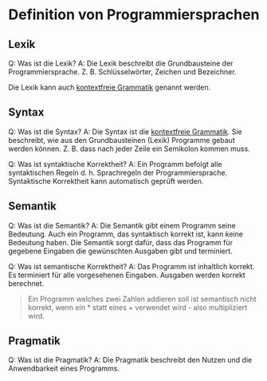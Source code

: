 # Definition von Programmiersprachen

## Lexik

Q: Was ist die Lexik?
A: Die Lexik beschreibt die Grundbausteine der Programmiersprache. Z. B. Schlüsselwörter, Zeichen und Bezeichner.
<!--ID: 1759127874594-->

Die Lexik kann auch [kontextfreie Grammatik](kontextfreie%20Grammatik.md) genannt werden.

## Syntax

Q: Was ist die Syntax?
A: Die Syntax ist die [kontextfreie Grammatik](kontextfreie%20Grammatik.md). Sie beschreibt, wie aus den Grundbausteinen (Lexik) Programme gebaut werden können. Z. B. dass nach jeder Zeile ein Semikolon kommen muss.
<!--ID: 1759128187765-->

Q: Was ist syntaktische Korrektheit?
A: Ein Programm befolgt alle syntaktischen Regeln d. h. Sprachregeln der Programmiersprache. Syntaktische Korrektheit kann automatisch geprüft werden.
<!--ID: 1759128649889-->

## Semantik

Q: Was ist die Semantik?
A: Die Semantik gibt einem Programm seine Bedeutung. Auch ein Programm, das syntaktisch korrekt ist, kann keine Bedeutung haben. Die Semantik sorgt dafür, dass das Programm für gegebene Eingaben die gewünschten Ausgaben gibt und terminiert.
<!--ID: 1759128344590-->

Q: Was ist semantische Korrektheit?
A: Das Programm ist inhaltlich korrekt. Es terminiert für alle vorgesehenen Eingaben. Ausgaben werden korrekt berechnet.
<!--ID: 1759128843290-->

> Ein Programm welches zwei Zahlen addieren soll ist semantisch nicht korrekt, wenn ein * statt eines + verwendet wird - also multipliziert wird.

## Pragmatik

Q: Was ist die Pragmatik?
A: Die Pragmatik beschreibt den Nutzen und die Anwendbarkeit eines Programms. 
<!--ID: 1759128524088-->
